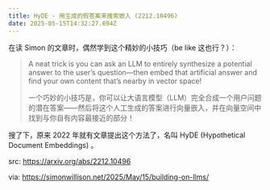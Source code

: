 ```yaml
---
title: HyDE - 用生成的假答案来搜索嵌入 (2212.10496)
date: 2025-05-15T14:32:27.694Z
---
```


在读 Simon 的文章时，偶然学到这个精妙的小技巧（be like 这也行？）：

> A neat trick is you can ask an LLM to entirely synthesize a potential answer to the user’s question—then embed that artificial answer and find your own content that’s nearby in vector space!
> 
> 一个巧妙的小技巧是，你可以让大语言模型（LLM）完全合成一个用户问题的潜在答案——然后将这个人工生成的答案进行向量嵌入，并在向量空间中找到与你自有内容最接近的部分！

搜了下，原来 2022 年就有文章提出这个方法了，名叫 HyDE (Hypothetical Document Embeddings) 。

src: https://arxiv.org/abs/2212.10496

via: https://simonwillison.net/2025/May/15/building-on-llms/